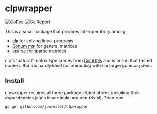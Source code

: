 # clpwrapper

[![GoDoc](https://godoc.org/github.com/jonreiter/clpwrapper?status.svg)](https://godoc.org/github.com/jonreiter/clpwrapper)  [![Go Report](https://goreportcard.com/badge/github.com/jonreiter/clpwrapper)](https://goreportcard.com/badge/github.com/jonreiter/clpwrapper)

This is a small package that provides interoperability
among:

* [clp](https://github.com/lanl/clp) for solving linear programs
* [Gonum mat](https://github.com/gonum/gonum/) for
general matrices
* [sparse](https://github.com/james-bowman/sparse) for sparse matrices

clp's "natural" matrix type comes from [CoinUtils](https://github.com/coin-or/CoinUtils) and is fine in that limited
context. But it is hardly ideal for interacting with the
larger go ecosystem.

## Install

clpwrapper requires all three packages listed above, including
their dependencies (clp's in particular are non-trivial).
Then run:

```bash
go get github.com/jonreiter/clpwrapper
```
